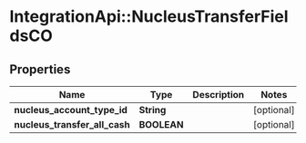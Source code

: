 # IntegrationApi::NucleusTransferFieldsCO

## Properties
Name | Type | Description | Notes
------------ | ------------- | ------------- | -------------
**nucleus_account_type_id** | **String** |  | [optional] 
**nucleus_transfer_all_cash** | **BOOLEAN** |  | [optional] 


